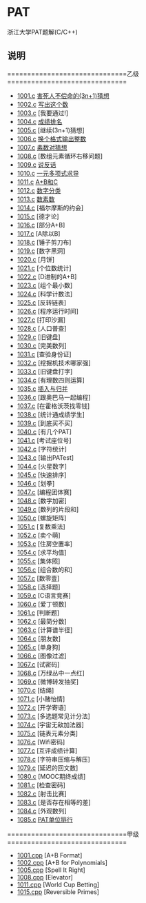 # PAT

浙江大学PAT题解(C/C++)

## 说明

==============================乙级==============================

* [1001.c](https://github.com/sphc/PAT/blob/master/BasicLevel/1001.c)  [害死人不偿命的(3n+1)猜想](https://jkuvw.xyz/archives/66828904)
* [1002.c](https://github.com/sphc/PAT/blob/master/BasicLevel/1002.c)  [写出这个数](https://jkuvw.xyz/archives/1eb9839a)
* [1003.c](https://github.com/sphc/PAT/blob/master/BasicLevel/1003.c)  [我要通过!]
* [1004.c](https://github.com/sphc/PAT/blob/master/BasicLevel/1004.c)  [成绩排名](https://jkuvw.xyz/archives/4c999f0)
* [1005.c](https://github.com/sphc/PAT/blob/master/BasicLevel/1005.c)  [继续(3n+1)猜想]
* [1006.c](https://github.com/sphc/PAT/blob/master/BasicLevel/1006.c)  [换个格式输出整数](https://jkuvw.xyz/archives/887e7360)
* [1007.c](https://github.com/sphc/PAT/blob/master/BasicLevel/1007.c)  [素数对猜想](https://jkuvw.xyz/archives/de4e4572)
* [1008.c](https://github.com/sphc/PAT/blob/master/BasicLevel/1008.c)  [数组元素循环右移问题]
* [1009.c](https://github.com/sphc/PAT/blob/master/BasicLevel/1009.c)  [说反话](https://jkuvw.xyz/archives/d6277fdf)
* [1010.c](https://github.com/sphc/PAT/blob/master/BasicLevel/1010.c)  [一元多项式求导](https://jkuvw.xyz/archives/28998bd0)
* [1011.c](https://github.com/sphc/PAT/blob/master/BasicLevel/1011.c)  [A+B和C](https://jkuvw.xyz/archives/e5abcabb)
* [1012.c](https://github.com/sphc/PAT/blob/master/BasicLevel/1012.c)  [数字分类](https://jkuvw.xyz/archives/95bf5e45)
* [1013.c](https://github.com/sphc/PAT/blob/master/BasicLevel/1013.c)  [数素数](https://jkuvw.xyz/archives/24242b79)
* [1014.c](https://github.com/sphc/PAT/blob/master/BasicLevel/1014.c)  [福尔摩斯的约会]
* [1015.c](https://github.com/sphc/PAT/blob/master/BasicLevel/1015.c)  [德才论]
* [1016.c](https://github.com/sphc/PAT/blob/master/BasicLevel/1016.c)  [部分A+B]
* [1017.c](https://github.com/sphc/PAT/blob/master/BasicLevel/1017.c)  [A除以B]
* [1018.c](https://github.com/sphc/PAT/blob/master/BasicLevel/1018.c)  [锤子剪刀布]
* [1019.c](https://github.com/sphc/PAT/blob/master/BasicLevel/1019.c)  [数字黑洞]
* [1020.c](https://github.com/sphc/PAT/blob/master/BasicLevel/1020.c)  [月饼]
* [1021.c](https://github.com/sphc/PAT/blob/master/BasicLevel/1021.c)  [个位数统计]
* [1022.c](https://github.com/sphc/PAT/blob/master/BasicLevel/1022.c)  [D进制的A+B]
* [1023.c](https://github.com/sphc/PAT/blob/master/BasicLevel/1023.c)  [组个最小数]
* [1024.c](https://github.com/sphc/PAT/blob/master/BasicLevel/1024.c)  [科学计数法]
* [1025.c](https://github.com/sphc/PAT/blob/master/BasicLevel/1025.c)  [反转链表]
* [1026.c](https://github.com/sphc/PAT/blob/master/BasicLevel/1026.c)  [程序运行时间]
* [1027.c](https://github.com/sphc/PAT/blob/master/BasicLevel/1027.c)  [打印沙漏]
* [1028.c](https://github.com/sphc/PAT/blob/master/BasicLevel/1028.c)  [人口普查]
* [1029.c](https://github.com/sphc/PAT/blob/master/BasicLevel/1029.c)  [旧键盘]
* [1030.c](https://github.com/sphc/PAT/blob/master/BasicLevel/1030.c)  [完美数列]
* [1031.c](https://github.com/sphc/PAT/blob/master/BasicLevel/1031.c)  [查验身份证]
* [1032.c](https://github.com/sphc/PAT/blob/master/BasicLevel/1032.c)  [挖掘机技术哪家强]
* [1033.c](https://github.com/sphc/PAT/blob/master/BasicLevel/1033.c)  [旧键盘打字]
* [1034.c](https://github.com/sphc/PAT/blob/master/BasicLevel/1034.c)  [有理数四则运算]
* [1035.c](https://github.com/sphc/PAT/blob/master/BasicLevel/1035.c)  [插入与归并](https://jkuvw.xyz/archives/a839cf99)
* [1036.c](https://github.com/sphc/PAT/blob/master/BasicLevel/1036.c)  [跟奥巴马一起编程]
* [1037.c](https://github.com/sphc/PAT/blob/master/BasicLevel/1037.c)  [在霍格沃茨找零钱]
* [1038.c](https://github.com/sphc/PAT/blob/master/BasicLevel/1038.c)  [统计通成绩学生]
* [1039.c](https://github.com/sphc/PAT/blob/master/BasicLevel/1039.c)  [到底买不买]
* [1040.c](https://github.com/sphc/PAT/blob/master/BasicLevel/1040.c)  [有几个PAT]
* [1041.c](https://github.com/sphc/PAT/blob/master/BasicLevel/1041.c)  [考试座位号]
* [1042.c](https://github.com/sphc/PAT/blob/master/BasicLevel/1042.c)  [字符统计]
* [1043.c](https://github.com/sphc/PAT/blob/master/BasicLevel/1043.c)  [输出PATest]
* [1044.c](https://github.com/sphc/PAT/blob/master/BasicLevel/1044.c)  [火星数字]
* [1045.c](https://github.com/sphc/PAT/blob/master/BasicLevel/1045.c)  [快速排序]
* [1046.c](https://github.com/sphc/PAT/blob/master/BasicLevel/1046.c)  [划拳]
* [1047.c](https://github.com/sphc/PAT/blob/master/BasicLevel/1047.c)  [编程团体赛]
* [1048.c](https://github.com/sphc/PAT/blob/master/BasicLevel/1048.c)  [数字加密]
* [1049.c](https://github.com/sphc/PAT/blob/master/BasicLevel/1049.c)  [数列的片段和]
* [1050.c](https://github.com/sphc/PAT/blob/master/BasicLevel/1050.c)  [螺旋矩阵]
* [1051.c](https://github.com/sphc/PAT/blob/master/BasicLevel/1051.c)  [复数乘法]
* [1052.c](https://github.com/sphc/PAT/blob/master/BasicLevel/1052.c)  [卖个萌]
* [1053.c](https://github.com/sphc/PAT/blob/master/BasicLevel/1053.c)  [住房空置率]
* [1054.c](https://github.com/sphc/PAT/blob/master/BasicLevel/1054.c)  [求平均值]
* [1055.c](https://github.com/sphc/PAT/blob/master/BasicLevel/1055.c)  [集体照]
* [1056.c](https://github.com/sphc/PAT/blob/master/BasicLevel/1056.c)  [组合数的和]
* [1057.c](https://github.com/sphc/PAT/blob/master/BasicLevel/1057.c)  [数零壹]
* [1058.c](https://github.com/sphc/PAT/blob/master/BasicLevel/1058.c)  [选择题]
* [1059.c](https://github.com/sphc/PAT/blob/master/BasicLevel/1059.c)  [C语言竞赛]
* [1060.c](https://github.com/sphc/PAT/blob/master/BasicLevel/1060.c)  [爱丁顿数]
* [1061.c](https://github.com/sphc/PAT/blob/master/BasicLevel/1061.c)  [判断题]
* [1062.c](https://github.com/sphc/PAT/blob/master/BasicLevel/1062.c)  [最简分数]
* [1063.c](https://github.com/sphc/PAT/blob/master/BasicLevel/1063.c)  [计算谱半径]
* [1064.c](https://github.com/sphc/PAT/blob/master/BasicLevel/1064.c)  [朋友数]
* [1065.c](https://github.com/sphc/PAT/blob/master/BasicLevel/1065.c)  [单身狗]
* [1066.c](https://github.com/sphc/PAT/blob/master/BasicLevel/1066.c)  [图像过滤]
* [1067.c](https://github.com/sphc/PAT/blob/master/BasicLevel/1067.c)  [试密码]
* [1068.c](https://github.com/sphc/PAT/blob/master/BasicLevel/1068.c)  [万绿丛中一点红]
* [1069.c](https://github.com/sphc/PAT/blob/master/BasicLevel/1069.c)  [微博转发抽奖]
* [1070.c](https://github.com/sphc/PAT/blob/master/BasicLevel/1070.c)  [结绳]
* [1071.c](https://github.com/sphc/PAT/blob/master/BasicLevel/1071.c)  [小赌怡情]
* [1072.c](https://github.com/sphc/PAT/blob/master/BasicLevel/1072.c)  [开学寄语]
* [1073.c](https://github.com/sphc/PAT/blob/master/BasicLevel/1073.c)  [多选题常见计分法]
* [1074.c](https://github.com/sphc/PAT/blob/master/BasicLevel/1074.c)  [宇宙无敌加法器]
* [1075.c](https://github.com/sphc/PAT/blob/master/BasicLevel/1075.c)  [链表元素分类]
* [1076.c](https://github.com/sphc/PAT/blob/master/BasicLevel/1076.c)  [Wifi密码]
* [1077.c](https://github.com/sphc/PAT/blob/master/BasicLevel/1077.c)  [互评成绩计算]
* [1078.c](https://github.com/sphc/PAT/blob/master/BasicLevel/1078.c)  [字符串压缩与解压]
* [1079.c](https://github.com/sphc/PAT/blob/master/BasicLevel/1079.c)  [延迟的回文数]
* [1080.c](https://github.com/sphc/PAT/blob/master/BasicLevel/1080.c)  [MOOC期终成绩]
* [1081.c](https://github.com/sphc/PAT/blob/master/BasicLevel/1081.c)  [检查密码]
* [1082.c](https://github.com/sphc/PAT/blob/master/BasicLevel/1082.c)  [射击比赛]
* [1083.c](https://github.com/sphc/PAT/blob/master/BasicLevel/1083.c)  [是否存在相等的差]
* [1084.c](https://github.com/sphc/PAT/blob/master/BasicLevel/1084.c)  [外观数列]
* [1085.c](https://github.com/sphc/PAT/blob/master/BasicLevel/1085.c)  [PAT单位排行](https://jkuvw.xyz/archives/c6850a59)

==============================甲级==============================

* [1001.cpp](https://github.com/sphc/PAT/blob/master/AdvancedLevel/1001.cpp) [A+B Format]
* [1002.cpp](https://github.com/sphc/PAT/blob/master/AdvancedLevel/1002.cpp) [A+B for Polynomials]
* [1005.cpp](https://github.com/sphc/PAT/blob/master/AdvancedLevel/1005.cpp) [Spell It Right]
* [1008.cpp](https://github.com/sphc/PAT/blob/master/AdvancedLevel/1008.cpp) [Elevator]
* [1011.cpp](https://github.com/sphc/PAT/blob/master/AdvancedLevel/1011.cpp) [World Cup Betting]
* [1015.cpp](https://github.com/sphc/PAT/blob/master/AdvancedLevel/1015.cpp) [Reversible Primes]
